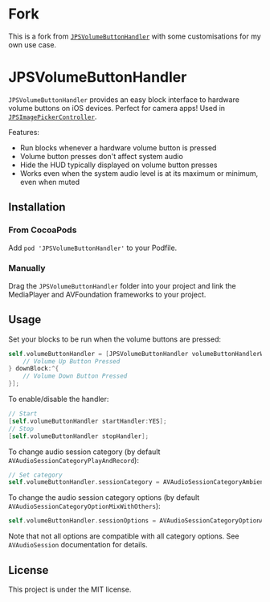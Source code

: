 # Fork
This is a fork from [`JPSVolumeButtonHandler`](https://github.com/spoonconsulting/JPSVolumeButtonHandler) with some customisations for my own use case.

# JPSVolumeButtonHandler

`JPSVolumeButtonHandler` provides an easy block interface to hardware volume buttons on iOS devices. Perfect for camera apps! Used in [`JPSImagePickerController`](https://github.com/jpsim/JPSImagePickerController).

Features:

* Run blocks whenever a hardware volume button is pressed
* Volume button presses don't affect system audio
* Hide the HUD typically displayed on volume button presses
* Works even when the system audio level is at its maximum or minimum, even when muted

## Installation

### From CocoaPods

Add `pod 'JPSVolumeButtonHandler'` to your Podfile.

### Manually

Drag the `JPSVolumeButtonHandler` folder into your project and link the MediaPlayer and AVFoundation frameworks to your project.

## Usage

Set your blocks to be run when the volume buttons are pressed:

```objective-c
self.volumeButtonHandler = [JPSVolumeButtonHandler volumeButtonHandlerWithUpBlock:^{
	// Volume Up Button Pressed
} downBlock:^{
	// Volume Down Button Pressed
}];
```

To enable/disable the handler:

```objective-c
// Start
[self.volumeButtonHandler startHandler:YES]; 
// Stop
[self.volumeButtonHandler stopHandler];
```

To change audio session category (by default `AVAudioSessionCategoryPlayAndRecord`):

```objective-c
// Set category
self.volumeButtonHandler.sessionCategory = AVAudioSessionCategoryAmbient; 
```

To change the audio session category options (by default `AVAudioSessionCategoryOptionMixWithOthers`):

```objective-c
self.volumeButtonHandler.sessionOptions = AVAudioSessionCategoryOptionAllowBluetooth|AVAudioSessionCategoryOptionMixWithOthers;
```

Note that not all options are compatible with all category options. See `AVAudioSession` documentation for details.

## License

This project is under the MIT license.

